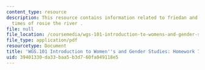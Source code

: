 ```yaml
---
content_type: resource
description: This resource contains information related to friedan and the life and
  times of rosie the river .
file: null
file_location: /coursemedia/wgs-101-introduction-to-womens-and-gender-studies-fall-2014/39401330da33baa5b3d760fa049118e5_MITWGS_101F14_Hwork7.pdf
file_type: application/pdf
resourcetype: Document
title: 'WGS.101 Introduction to Women''s and Gender Studies: Homework 7 Rosie'
uid: 39401330-da33-baa5-b3d7-60fa049118e5
---
```

